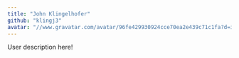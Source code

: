 ```yaml
---
title: "John Klingelhofer"
github: "klingj3"
avatar: "//www.gravatar.com/avatar/96fe429930924cce70ea2e439c71c1fa?d=identicon"
---
```


User description here!
